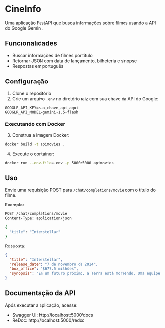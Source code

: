 # CineInfo

Uma aplicação FastAPI que busca informações sobre filmes usando a API do Google Gemini.

## Funcionalidades

- Buscar informações de filmes por título
- Retornar JSON com data de lançamento, bilheteria e sinopse
- Respostas em português

## Configuração

1. Clone o repositório
2. Crie um arquivo `.env` no diretório raiz com sua chave da API do Google:
```
GOOGLE_API_KEY=sua_chave_api_aqui
GOOGLR_API_MODEL=gemini-1.5-flash
```

### Executando com Docker 

3. Construa a imagem Docker:
```bash
docker build -t apimovies .
```

4. Execute o container:
```bash
docker run --env-file=.env -p 5000:5000 apimovies
```

## Uso

Envie uma requisição POST para `/chat/completions/movie` com o título do filme.

Exemplo:
```bash
POST /chat/completions/movie
Content-Type: application/json

{
  "title": "Interstellar"
}
```

Resposta:
```json
{
  "title": "Interstellar",
  "release_date": "7 de novembro de 2014",
  "box_office": "$677.5 milhões",
  "synopsis": "Em um futuro próximo, a Terra está morrendo. Uma equipe de astronautas embarca em uma missão através de um buraco de minhoca para encontrar um novo lar para a humanidade."
}
```

## Documentação da API

Após executar a aplicação, acesse:
- Swagger UI: http://localhost:5000/docs
- ReDoc: http://localhost:5000/redoc

